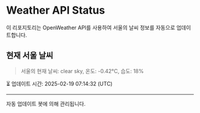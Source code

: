 
# Weather API Status

이 리포지토리는 OpenWeather API를 사용하여 서울의 날씨 정보를 자동으로 업데이트합니다.

## 현재 서울 날씨
> 서울의 현재 날씨: clear sky, 온도: -0.42°C, 습도: 18%

⏳ 업데이트 시간: 2025-02-19 07:14:32 (UTC)

---
자동 업데이트 봇에 의해 관리됩니다.
